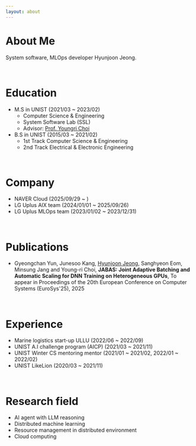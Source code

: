 ```yaml
---
layout: about 
---
```


# About Me
System software, MLOps developer Hyunjoon Jeong.

<br/>

# Education
* M.S in UNIST (2021/03 ~ 2023/02)
  * Computer Science & Engineering
  * System Software Lab (SSL)
  * Advisor: [Prof. Youngri Choi](https://ychoi.unist.ac.kr/)
* B.S in UNIST (2015/03 ~ 2021/02)
  * 1st Track Computer Science & Engineering
  * 2nd Track Electrical & Electronic Engineering

<br/>

# Company
* NAVER Cloud (2025/09/29 ~ )
* LG Uplus AIX team (2024/01/01 ~ 2025/09/26)
* LG Uplus MLOps team (2023/01/02 ~ 2023/12/31)

<br/>

# Publications
* Gyeongchan Yun, Junesoo Kang, <ins>Hyunjoon Jeong</ins>, Sanghyeon Eom, Minsung Jang and Young-ri Choi, <strong>JABAS: Joint Adaptive Batching and Automatic Scaling for DNN Training on Heterogeneous GPUs</strong>, To appear in Proceedings of the 20th European Conference on Computer Systems (EuroSys'25), 2025

<br/>

# Experience
* Marine logistics start-up ULLU (2022/06 ~ 2022/09)
* UNIST A.I challenge program (AICP) (2021/03 ~ 2021/11)
* UNIST Winter CS mentoring mentor (2021/01 ~ 2021/02, 2022/01 ~ 2022/02)
* UNIST LikeLion (2020/03 ~ 2021/11)

<br/>

# Research field
* AI agent with LLM reasoning
* Distributed machine learning
* Resource management in distributed environment
* Cloud computing
